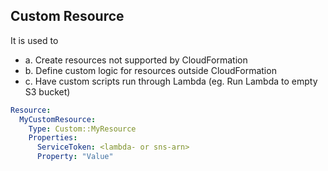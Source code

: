 ## Custom Resource
It is used to
- a. Create resources not supported by CloudFormation
- b. Define custom logic for resources outside CloudFormation
- c. Have custom scripts run through Lambda (eg. Run Lambda to empty S3 bucket)

```yaml
Resource:
  MyCustomResource:
    Type: Custom::MyResource
    Properties:
      ServiceToken: <lambda- or sns-arn>
      Property: "Value"
```
